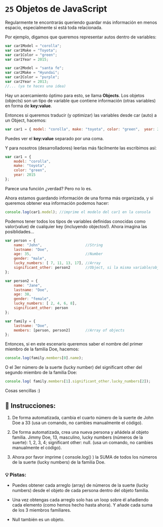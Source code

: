 # `25` Objetos de JavaScript 

Regularmente te encontrarás queriendo guardar más información en menos espacio, especialmente si está toda relacionada. 

Por ejemplo, digamos que queremos representar autos dentro de variables:

```js
var car1Model = "corolla";
var car1Make = "Toyota";
var car1Color = "green";
var car1Year = 2015;

var car2Model = "santa fe";
var car2Make = "Hyundai";
var car2Color = "purple";
var car2Year = 2013;
//... (ya te haces una idea)
```

Hay un acercamiento óptimo para esto, se llama **Objects**. Los objetos (objects) son un tipo de variable que contiene información (otras variables) en forma de **key:value**.

Entonces si queremos traducir (y optimizar) las variables desde car (auto) a un Object, hacemos:
```js
var car1 = { model: "corolla", make: "toyota", color: "green",  year: 2015};
```

Puedes ver el **key:value** separado por una coma. 

Y para nosotros (desarrolladores) leerlas más fácilmente las escribimos así:

```js
var car1 = {
    model: "corolla", 
    make: "toyota", 
    color: "green",  
    year: 2015
};
```

Parece una función ¿verdad? Pero no lo es.

Ahora estamos guardando información de una forma más organizada, y si queremos obtener esa información podemos hacer:

```js
console.log(car1.model); //imprime el modelo del car1 en la consola
```

Podemos tener todos los tipos de variables definidas conocidas como valor(value) de cualquier key (incluyendo objectos!). Ahora imagina las posiblidades...

```js
var person = {
    name: "John",                    //String
    lastname: "Doe",
    age: 35,                         //Number
    gender: "male",
    lucky_numbers: [ 7, 11, 13, 17], //Array
    significant_other: person2       //Object, si la misma variable/object definida después
};

var person2 = {
    name: "Jane",
    lastname: "Doe",
    age: 38,
    gender: "female",
    lucky_numbers: [ 2, 4, 6, 8],
    significant_other: person
};

var family = {
    lastname: "Doe",
    members: [person, person2]       //Array of objects
};
```

Entonces, si en este escenario queremos saber el nombre del primer miembro de la familia Doe, hacemos:

```js
console.log(family.members[0].name);
```

O el 3er número de la suerte (lucky number) del significant other del segundo miembro de la familia Doe:

```js
console.log( family.members[1].significant_other.lucky_numbers[2]);
```

Cosas sencillas :)

## :pencil: Instrucciones:

1. De forma automatizada, cambia el cuarto número de la suerte de John Doe a 33 (usa un comando, no cambies manualmente el código).

2. De forma automatizada, crea una nueva persona y añádela al objeto familia. Jimmy Doe, 13, masculino, lucky numbers (números de la suerte): 1, 2, 3, 4; significant other: null. (usa un comando, no cambies manualmente el código).

3. Ahora por favor imprime ( console.log() ) la SUMA de todos los números de la suerte (lucky numbers) de la familia Doe.

### :bulb: Pistas:

* Puedes obtener cada arreglo (array) de números de la suerte (lucky numbers) desde el objeto de cada persona dentro del objeto familia.

* Una vez obtengas cada arreglo solo has un loop sobre él añadiendo cada elemento (como hemos hecho hasta ahora). Y añade cada suma de los 3 miembros familiares.

* Null también es un objeto.